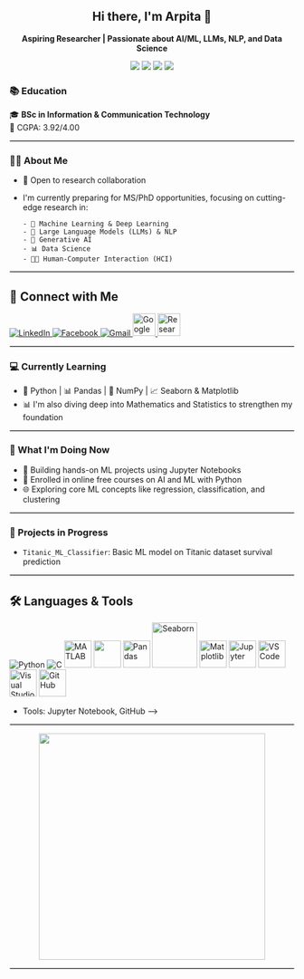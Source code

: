 ## <h2 align="center">Hi there, I'm Arpita 👋</h2>
<p align="center"><b> Aspiring Researcher | Passionate about AI/ML, LLMs, NLP, and Data Science</b></p>

<p align="center">
  <img src="https://img.shields.io/badge/GRE-310-blue" />
  <img src="https://img.shields.io/badge/IELTS-7.0-success" />
  <img src="https://img.shields.io/badge/Scholarship-🏅Vice%20Chancellor%202022,%202023-brightgreen" />
  <img src="https://img.shields.io/badge/Learning-Python%20%7C%20ML%20%7C%20LLMs-orange" />
</p>

### 📚 Education

🎓 **BSc in Information & Communication Technology**  
📍 CGPA: 3.92/4.00 

<hr style="border:1px solid lightgrey;"/>

### 👩‍🎓 About Me
- 🤝 Open to research collaboration
- I'm currently preparing for MS/PhD opportunities, focusing on cutting-edge research in:

      - 🤖 Machine Learning & Deep Learning  
      - 🧠 Large Language Models (LLMs) & NLP  
      - 🎨 Generative AI  
      - 📊 Data Science 
      - 👩‍💻 Human-Computer Interaction (HCI)

<hr style="border:1px solid lightgrey;"/>

## 📡 Connect with Me
<p align="left">
   <a href="https://www.linkedin.com/in/arpita-saha-3769551aa/" target="_blank">
    <img src="https://img.icons8.com/color/48/linkedin.png" alt="LinkedIn"/>
  </a>
  <a href="https://www.facebook.com/saha.arpita.2024/" target="_blank">
    <img src="https://img.icons8.com/color/48/facebook.png" alt="Facebook"/>
  </a>
  <a href="mailto:arpitasaha2041@gmail.com">
    <img src="https://img.icons8.com/color/48/gmail-new.png" alt="Gmail"/>
   </a>
  <a href="https://scholar.google.com/citations?user=HBB-dD0AAAAJ&hl=en" target="_blank">
  <img src="https://upload.wikimedia.org/wikipedia/commons/c/c7/Google_Scholar_logo.svg" alt="Google Scholar" width="40"/>
   </a>
   <a href="https://www.researchgate.net/profile/Arpita-Saha-15?ev=hdr_xprf" target="_blank">
  <img src="https://upload.wikimedia.org/wikipedia/commons/5/5e/ResearchGate_icon_SVG.svg" alt="ResearchGate" width="40"/>
</a>
</p>

<hr style="border:1px solid lightgrey;"/>

### 💻 Currently Learning
- 🐍 Python | 📊 Pandas | 🔢 NumPy | 📈 Seaborn & Matplotlib
- 📊 I'm also diving deep into Mathematics and Statistics to strengthen my foundation

<hr style="border:1px solid lightgrey;"/>

### 🔬 What I'm Doing Now
- 📓 Building hands-on ML projects using Jupyter Notebooks
- 📝 Enrolled in online free courses on AI and ML with Python
- 🌐 Exploring core ML concepts like regression, classification, and clustering

<hr style="border:1px solid lightgrey;"/>

### 🚧 Projects in Progress
- `Titanic_ML_Classifier`: Basic ML model on Titanic dataset survival prediction

<hr style="border:1px solid lightgrey;"/>

## 🛠️ Languages & Tools
<p>
  <img src="https://img.icons8.com/color/48/python.png" alt="Python"/>
  <img src="https://img.icons8.com/color/48/c-programming.png" alt="C"/>
  <img src="https://upload.wikimedia.org/wikipedia/commons/2/21/Matlab_Logo.png" alt="MATLAB" width="48"/>
  <img src="https://img.shields.io/badge/-NumPy-013243?style=flat-square&logo=numpy&logoColor=white" width="48"/>
  <img src="https://pandas.pydata.org/static/img/pandas_mark.svg" alt="Pandas" width="48"/>
  <img src="https://seaborn.pydata.org/_static/logo-wide-lightbg.svg" alt="Seaborn" width="80"/>
  <img src="https://upload.wikimedia.org/wikipedia/commons/8/84/Matplotlib_icon.svg" alt="Matplotlib" width="48"/>
  <img src="https://upload.wikimedia.org/wikipedia/commons/3/38/Jupyter_logo.svg" alt="Jupyter" width="48"/>
  <img src="https://upload.wikimedia.org/wikipedia/commons/9/9a/Visual_Studio_Code_1.35_icon.svg" alt="VS Code" width="48"/>
  <img src="https://upload.wikimedia.org/wikipedia/commons/5/59/Visual_Studio_Icon_2022.svg" alt="Visual Studio" width="48"/>
  <img src="https://cdn.jsdelivr.net/gh/devicons/devicon/icons/github/github-original.svg" alt="GitHub" width="48"/> 
</p>

<!--### 🛠️ Tools & Skills
- Programming Languages: Python, C, MATLAB
- Libraries: NumPy, Pandas, Seaborn, Matplotlib <!--Scikit-learn-->
- Tools: Jupyter Notebook, <!--Git &--> GitHub -->
<!-- - Fields: ML, LLMs, NLP, Data Science, HCI, Explainable AI-->

<hr style="border:1px solid lightgrey;"/>

<p align="center">
  <img src="https://github-readme-stats.vercel.app/api?username=Arpita2041&show_icons=true&theme=default" width="400"/>
</p>



<hr style="border:1px solid lightgrey;"/>

<!--
- `llm-prompt-lab`: Small NLP project using GPT-style models
-  Prompt engineering demo with ChatGPT
-  Text classifier using Hugging Face Transformers 
- `covid19-data-eda`: Data analysis on COVID trends in Bangladesh  (COVID-19 dataset analysis using Pandas & Matplotlib)
- `ml-notes`: Learning notes on key AI/ML concepts     
-->


<!--
🔍 Performing exploratory data analysis (EDA) on public datasets
🧠 Experimenting with LLM prompts using 🧬 Hugging Face and OpenAI APIs
🧠 Deep diving into Generative AI, LLMs, and prompt engineering
🛠️ Practicing with small datasets and real-world problems
-->



<!--
**Arpita2041/Arpita2041** is a ✨ _special_ ✨ repository because its `README.md` (this file) appears on your GitHub profile.

Here are some ideas to get you started:

- 🔭 I’m currently working on ...
- 🌱 I’m currently learning ...
- 👯 I’m looking to collaborate on ...
- 🤔 I’m looking for help with ...
- 💬 Ask me about ...
- 📫 How to reach me: ...
- 😄 Pronouns: ...
- ⚡ Fun fact: ...
-->
